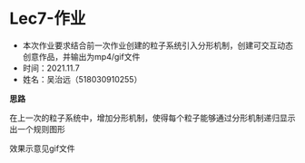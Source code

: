 # Lec7-作业

- 本次作业要求结合前一次作业创建的粒子系统引入分形机制，创建可交互动态创意作品，并输出为mp4/gif文件
- 时间：2021.11.7
- 姓名：吴治远（518030910255）

**思路**

在上一次的粒子系统中，增加分形机制，使得每个粒子能够通过分形机制递归显示出一个规则图形

效果示意见gif文件
